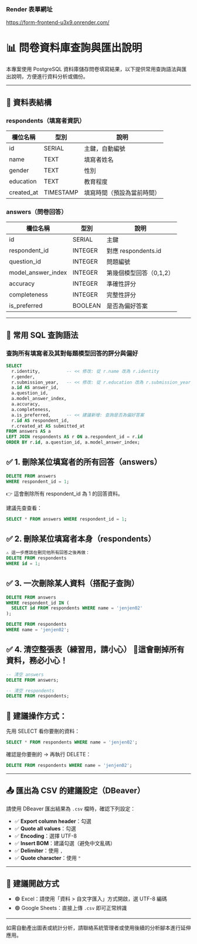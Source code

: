 ### Render 表單網址

https://form-frontend-u3x9.onrender.com/


# 📊 問卷資料庫查詢與匯出說明

本專案使用 PostgreSQL 資料庫儲存問卷填寫結果，以下提供常用查詢語法與匯出說明，方便進行資料分析或備份。

---

## 📌 資料表結構

### respondents（填寫者資訊）

| 欄位名稱      | 型別         | 說明       |
|---------------|--------------|------------|
| id            | SERIAL       | 主鍵，自動編號 |
| name          | TEXT         | 填寫者姓名 |
| gender        | TEXT         | 性別       |
| education     | TEXT         | 教育程度   |
| created_at    | TIMESTAMP    | 填寫時間（預設為當前時間） |

### answers（問卷回答）

| 欄位名稱           | 型別      | 說明 |
|--------------------|-----------|------|
| id                 | SERIAL    | 主鍵 |
| respondent_id      | INTEGER   | 對應 respondents.id |
| question_id        | INTEGER   | 問題編號 |
| model_answer_index | INTEGER   | 第幾個模型回答（0,1,2） |
| accuracy           | INTEGER   | 準確性評分 |
| completeness       | INTEGER   | 完整性評分 |
| is_preferred       | BOOLEAN   | 是否為偏好答案 |

---

## 📄 常用 SQL 查詢語法

### 查詢所有填寫者及其對每題模型回答的評分與偏好

```sql
SELECT  
  r.identity,          -- << 修改: 從 r.name 改為 r.identity
  r.gender,
  r.submission_year,   -- << 修改: 從 r.education 改為 r.submission_year
  a.id AS answer_id,
  a.question_id,
  a.model_answer_index,
  a.accuracy,
  a.completeness,
  a.is_preferred,      -- << 建議新增: 查詢是否為偏好答案
  r.id AS respondent_id,
  r.created_at AS submitted_at
FROM answers AS a
LEFT JOIN respondents AS r ON a.respondent_id = r.id
ORDER BY r.id, a.question_id, a.model_answer_index;
```
## ✅ 1. 刪除某位填寫者的所有回答（answers）

```sql
DELETE FROM answers
WHERE respondent_id = 1;
```
👉 這會刪除所有 respondent_id 為 1 的回答資料。

建議先查查看：

```sql
SELECT * FROM answers WHERE respondent_id = 1;
```

## ✅ 2. 刪除某位填寫者本身（respondents）

```sql
⚠️ 這一步應該在刪完他所有回答之後再做：
DELETE FROM respondents
WHERE id = 1;
```

## ✅ 3. 一次刪除某人資料（搭配子查詢）

```sql
DELETE FROM answers
WHERE respondent_id IN (
  SELECT id FROM respondents WHERE name = 'jenjen02'
);
```
```sql
DELETE FROM respondents
WHERE name = 'jenjen02';
```

## ✅ 4. 清空整張表（練習用，請小心） 🔴這會刪掉所有資料，務必小心！

```sql
-- 清空 answers
DELETE FROM answers;
```
```sql
-- 清空 respondents
DELETE FROM respondents;
```
## 🧪 建議操作方式：

先用 SELECT 看你要刪的資料：

```sql
SELECT * FROM respondents WHERE name = 'jenjen02';
```

確認是你要刪的 → 再執行 DELETE：

```sql
DELETE FROM respondents WHERE name = 'jenjen02';
```



---

## 📤 匯出為 CSV 的建議設定（DBeaver）

請使用 DBeaver 匯出結果為 `.csv` 檔時，確認下列設定：

- ✅ **Export column header**：勾選
- ✅ **Quote all values**：勾選
- ✅ **Encoding**：選擇 UTF-8
- ✅ **Insert BOM**：建議勾選（避免中文亂碼）
- ✅ **Delimiter**：使用 `,`
- ✅ **Quote character**：使用 `"`

---

## 📎 建議開啟方式

- 🟢 Excel：請使用「資料 > 自文字匯入」方式開啟，選 UTF-8 編碼
- 🟢 Google Sheets：直接上傳 `.csv` 即可正常辨識

---

如需自動產出圖表或統計分析，請聯絡系統管理者或使用後續的分析腳本進行延伸應用。

